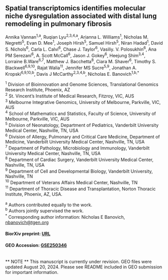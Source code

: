 ## Spatial transcriptomics identifies molecular niche dysregulation associated with distal lung remodeling in pulmonary fibrosis

Annika Vannan<sup>1,a</sup>, Ruqian Lyu<sup>2,3,4,a</sup>, Arianna L. Williams<sup>1</sup>, Nicholas M. Negretti<sup>5</sup>, Evan D. Mee<sup>1</sup>, Joseph Hirsh<sup>5</sup>, Samuel Hirsh<sup>5</sup>, Niran Hadad<sup>1</sup>,
David S. Nichols<sup>6</sup>, Carla L. Calvi<sup>6</sup>, Chase J. Taylor<sup>6</sup>, Vasiliy. V. Polosukhin<sup>6</sup>, Ana PM Serezani<sup>6</sup>, A. Scott McCall<sup>6</sup>, Jason J. Gokey<sup>6</sup>, 
Heejung Shim<sup>3,4</sup>, Lorraine B.Ware<sup>6,7</sup>, Matthew J. Bacchetta<sup>8</sup>, Ciara M. Shaver<sup>6</sup>, Timothy S. Blackwell<sup>6,9,10</sup>, 
Rajat Walia<sup>11</sup>, Jennifer MS Sucre<sup>5,9</sup>, Jonathan A. Kropski<sup>6,9,10,b</sup>, Davis J McCarthy<sup>2,3,4,b</sup>, Nicholas E. Banovich<sup>1,b,*</sup>

<sup>1</sup> Division of Bioinnovation and Genome Sciences, Translational Genomics Research Institute, Phoenix, AZ \
<sup>2</sup> St. Vincent’s Institute of Medical Research, Fitzroy, VIC, AUS \
<sup>3</sup> Melbourne Integrative Genomics, University of Melbourne, Parkville, VIC, AUS \
<sup>4</sup> School of Mathematics and Statistics, Faculty of Science, University of Melbourne, Parkville, VIC, AUS \
<sup>5</sup> Division of Neonatology, Department of Pediatrics, Vanderbilt University Medical Center, Nashville, TN, USA \
<sup>6</sup> Division of Allergy, Pulmonary and Critical Care Medicine, Department of Medicine, Vanderbilt University Medical Center, Nashville, TN, USA \
<sup>7</sup> Department of Pathology, Microbiology and Immunology, Vanderbilt University Medical Center, Nashville, TN, USA \
<sup>8</sup> Department of Cardiac Surgery, Vanderbilt University Medical Center, Nashville, TN, USA \
<sup>9</sup> Department of Cell and Developmental Biology, Vanderbilt University, Nashville, TN \
<sup>10</sup> Department of Veterans Affairs Medical Center, Nashville, TN \
<sup>11</sup> Department of Thoracic Disease and Transplantation, Norton Thoracic Institute, Phoenix, AZ, USA. 

<sup>a</sup> Authors contributed equally to the work.  \
<sup>b</sup> Authors jointly supervised the work. \
<sup>*</sup> Corresponding author information: Nicholas E Banovich, nbanovich@tgen.org


#### BiorXiv preprint: [URL](https://www.biorxiv.org/content/10.1101/2023.12.15.571954v2)
#### GEO Accession: [GSE250346](https://www.ncbi.nlm.nih.gov/geo/query/acc.cgi?acc=GSE250346)

\
** NOTE ** 
This manuscript is currently under revision. GEO files were updated August 20, 2024. Please see README included in GEO submission for important information.
